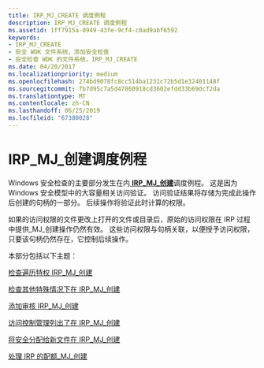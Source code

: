 ```yaml
---
title: IRP_MJ_CREATE 调度例程
description: IRP_MJ_CREATE 调度例程
ms.assetid: 1ff7915a-0949-43fe-9cf4-c0ad9abf6592
keywords:
- IRP_MJ_CREATE
- 安全 WDK 文件系统，添加安全检查
- 安全检查 WDK 的文件系统，IRP_MJ_CREATE
ms.date: 04/20/2017
ms.localizationpriority: medium
ms.openlocfilehash: 274bd9078fc8cc514ba1231c72b5d1e32401148f
ms.sourcegitcommit: fb7d95c7a5d47860918cd3602efdd33b69dcf2da
ms.translationtype: MT
ms.contentlocale: zh-CN
ms.lasthandoff: 06/25/2019
ms.locfileid: "67380028"
---
```

# <a name="irpmjcreate-dispatch-routine"></a>IRP\_MJ\_创建调度例程


Windows 安全检查的主要部分发生在内[ **IRP\_MJ\_创建**](https://docs.microsoft.com/windows-hardware/drivers/ifs/irp-mj-create)调度例程。 这是因为 Windows 安全模型中的大容量相关访问验证。 访问验证结果将存储为完成此操作后创建的句柄的一部分。 后续操作将验证此时计算的权限。

如果的访问权限的文件更改上打开的文件或目录后，原始的访问权限在 IRP 过程中提供\_MJ\_创建操作仍然有效。 这些访问权限与句柄关联，以便授予访问权限，只要该句柄仍然存在，它控制后续操作。

本部分包括以下主题：

[检查遍历特权 IRP\_MJ\_创建](checking-for-traverse-privilege-on-irp-mj-create.md)

[检查其他特殊情况下在 IRP\_MJ\_创建](checking-for-other-special-cases--on-irp-mj-create.md)

[添加审核 IRP\_MJ\_创建](adding-auditing-on-irp-mj-create.md)

[访问控制管理列出了在 IRP\_MJ\_创建](management-of-access-control-lists-on-irp-mj-create.md)

[将安全分配给新文件在 IRP\_MJ\_创建](assigning-security-to-a-new-file-on-irp-mj-create.md)

[处理 IRP 的配额\_MJ\_创建](handling-quotas-on-irp-mj-create.md)

 

 





